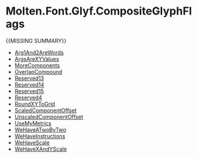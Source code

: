 ﻿  
# Molten.Font.Glyf.CompositeGlyphFlags
{{MISSING SUMMARY}}
  
*  [Arg1And2AreWords](docs/Molten.Font/Molten/Font/Glyf/CompositeGlyphFlags/Arg1And2AreWords.md)  
*  [ArgsAreXYValues](docs/Molten.Font/Molten/Font/Glyf/CompositeGlyphFlags/ArgsAreXYValues.md)  
*  [MoreComponents](docs/Molten.Font/Molten/Font/Glyf/CompositeGlyphFlags/MoreComponents.md)  
*  [OverlapCompound](docs/Molten.Font/Molten/Font/Glyf/CompositeGlyphFlags/OverlapCompound.md)  
*  [Reserved13](docs/Molten.Font/Molten/Font/Glyf/CompositeGlyphFlags/Reserved13.md)  
*  [Reserved14](docs/Molten.Font/Molten/Font/Glyf/CompositeGlyphFlags/Reserved14.md)  
*  [Reserved15](docs/Molten.Font/Molten/Font/Glyf/CompositeGlyphFlags/Reserved15.md)  
*  [Reserved4](docs/Molten.Font/Molten/Font/Glyf/CompositeGlyphFlags/Reserved4.md)  
*  [RoundXYToGrid](docs/Molten.Font/Molten/Font/Glyf/CompositeGlyphFlags/RoundXYToGrid.md)  
*  [ScaledComponentOffset](docs/Molten.Font/Molten/Font/Glyf/CompositeGlyphFlags/ScaledComponentOffset.md)  
*  [UnscaledComponentOffset](docs/Molten.Font/Molten/Font/Glyf/CompositeGlyphFlags/UnscaledComponentOffset.md)  
*  [UseMyMetrics](docs/Molten.Font/Molten/Font/Glyf/CompositeGlyphFlags/UseMyMetrics.md)  
*  [WeHaveATwoByTwo](docs/Molten.Font/Molten/Font/Glyf/CompositeGlyphFlags/WeHaveATwoByTwo.md)  
*  [WeHaveInstructions](docs/Molten.Font/Molten/Font/Glyf/CompositeGlyphFlags/WeHaveInstructions.md)  
*  [WeHaveScale](docs/Molten.Font/Molten/Font/Glyf/CompositeGlyphFlags/WeHaveScale.md)  
*  [WeHaveXAndYScale](docs/Molten.Font/Molten/Font/Glyf/CompositeGlyphFlags/WeHaveXAndYScale.md)